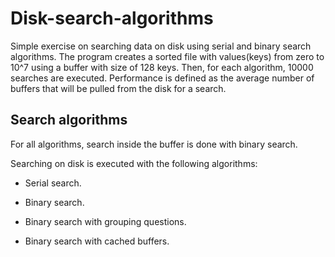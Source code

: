 # Disk-search-algorithms

Simple exercise on searching data on disk using serial and binary search algorithms. The program creates a sorted file with values(keys) from zero to 10^7 using a buffer with size of 128 keys. Then, for each algorithm, 10000 searches are executed. Performance is defined as the average number of buffers that will be pulled from the disk for a search.

## Search algorithms

For all algorithms, search inside the buffer is done with binary search.

Searching on disk is executed with the following algorithms:
	
* Serial search.

* Binary search.

* Binary search with grouping questions.

* Binary search with cached buffers.
